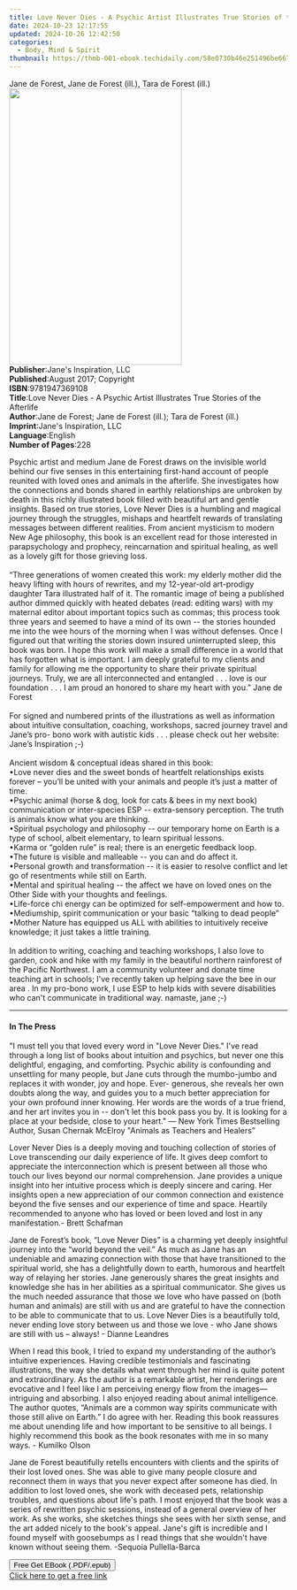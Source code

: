 ```yaml
---
title: Love Never Dies - A Psychic Artist Illustrates True Stories of the Afterlife | Free Book
date: 2024-10-23 12:17:55
updated: 2024-10-26 12:42:50
categories:
  - Body, Mind & Spirit
thumbnail: https://thmb-001-ebook.techidaily.com/58e0730b46e251496be667b77cb82e1ef74840091dd00a01df5d5cad2b0cd772.jpg
---
```

<main id="book-container">
  <div class="flex flex-col">
    <div class="book-brief flex-1 py-6 px-4 sm:p-6 md:py-10 md:px-8">
      <!-- brief-->
      <div class="book-brief-main">
        Jane de Forest, Jane de Forest (ill.), Tara de Forest (ill.)
      </div>
    </div>
    <div
      class="book-meta-info flex-1 grid gap-4 col-start-1 col-end-3 row-start-1 sm:mb-6 sm:grid-cols-4 lg:gap-6 lg:col-start-2 lg:row-end-6 lg:row-span-6 lg:mb-0"
    >
      <div
        class="book-meta-info-left place-content-center mt-4 p-4 text-sm leading-6 col-start-2 col-span-2 dark:text-slate-400"
      >
        <img
          class="w-full h-500 object-cover rounded-lg sm:h-255 sm:col-span-2 lg:col-span-full"
          src="https://img-001-ebook.techidaily.com/6fc68c234d71b87cb904c4b675e35e5da2153583d1f2c7c31a26214c9e38ba28.jpg"
          alt=""
          width="312"
          height="500"
        />
      </div>
      <div
        class="book-meta-info-right mt-2 col-start-1 row-start-2 col-span-3 self-center"
      >
        <!-- meta data  -->
        <div class="flex flex-col px-4 md:px-8">
          <div class="flex-1">
            <strong>Publisher</strong>:<span class="px-2"
              >Jane&#39;s Inspiration, LLC</span
            >
          </div>
          <div class="flex-1">
            <strong>Published</strong>:<span class="px-2"
              >August 2017; Copyright</span
            >
          </div>
          <div class="flex-1">
            <strong>ISBN</strong>:<span class="px-2">9781947369108</span>
          </div>
          <div class="flex-1">
            <strong>Title</strong>:<span class="px-2"
              >Love Never Dies - A Psychic Artist Illustrates True Stories of
              the Afterlife</span
            >
          </div>
          <div class="flex-1">
            <strong>Author</strong>:<span class="px-2"
              >Jane de Forest; Jane de Forest (ill.); Tara de Forest
              (ill.)</span
            >
          </div>
          <div class="flex-1">
            <strong>Imprint</strong>:<span class="px-2"
              >Jane&#39;s Inspiration, LLC</span
            >
          </div>
          <div class="flex-1">
            <strong>Language</strong>:<span class="px-2">English</span>
          </div>
          <div class="flex-1">
            <strong>Number of Pages</strong>:<span class="px-2">228</span>
          </div>
        </div>
      </div>
    </div>
    <div class="book-description flex-1 py-6 px-4 sm:p-6 md:py-10 md:px-8">
      <div class="book-description-main">
        <div accordion-content="" id="description">
          <p>
            Psychic artist and medium Jane de Forest draws on the invisible
            world behind our five senses in this entertaining first-hand account
            of people reunited with loved ones and animals in the afterlife. She
            investigates how the connections and bonds shared in earthly
            relationships are unbroken by death in this richly illustrated book
            filled with beautiful art and gentle insights. Based on true
            stories, Love Never Dies is a humbling and magical journey through
            the struggles, mishaps and heartfelt rewards of translating messages
            between different realities. From ancient mysticism to modern New
            Age philosophy, this book is an excellent read for those interested
            in parapsychology and prophecy, reincarnation and spiritual healing,
            as well as a lovely gift for those grieving loss.<br /><br />“Three
            generations of women created this work: my elderly mother did the
            heavy lifting with hours of rewrites, and my 12-year-old art-prodigy
            daughter Tara illustrated half of it. The romantic image of being a
            published author dimmed quickly with heated debates (read: editing
            wars) with my maternal editor about important topics such as commas;
            this process took three years and seemed to have a mind of its own
            -- the stories hounded me into the wee hours of the morning when I
            was without defenses. Once I figured out that writing the stories
            down insured uninterrupted sleep, this book was born. I hope this
            work will make a small difference in a world that has forgotten what
            is important. I am deeply grateful to my clients and family for
            allowing me the opportunity to share their private spiritual
            journeys. Truly, we are all interconnected and entangled . . . love
            is our foundation . . . I am proud an honored to share my heart with
            you.” Jane de Forest&nbsp;<br /><br />For signed and numbered prints
            of the illustrations as well as information about intuitive
            consultation, coaching, workshops, sacred journey travel and Jane’s
            pro- bono work with autistic kids . . . please check out her
            website: Jane’s Inspiration ;-)&nbsp;<br /><br />Ancient wisdom
            &amp; conceptual ideas shared in this book:<br />•Love never dies
            and the sweet bonds of heartfelt relationships exists forever –
            you’ll be united with your animals and people it’s just a matter of
            time.&nbsp;<br />•Psychic animal (horse &amp; dog, look for cats
            &amp; bees in my next book) communication or inter-species ESP --
            extra-sensory perception. The truth is animals know what you are
            thinking.<br />•Spiritual psychology and philosophy -- our temporary
            home on Earth is a type of school, albeit elementary, to learn
            spiritual lessons.<br />•Karma or “golden rule” is real; there is an
            energetic feedback loop.<br />•The future is visible and malleable
            -- you can and do affect it.<br />•Personal growth and
            transformation -- it is easier to resolve conflict and let go of
            resentments while still on Earth.<br />•Mental and spiritual healing
            -- the affect we have on loved ones on the Other Side with your
            thoughts and feelings.<br />•Life-force chi energy can be optimized
            for self-empowerment and how to.<br />•Mediumship, spirit
            communication or your basic “talking to dead people”<br />•Mother
            Nature has equipped us ALL with abilities to intuitively receive
            knowledge; it just takes a little training.<br /><br />In addition
            to writing, coaching and teaching workshops, I also love to garden,
            cook and hike with my family in the beautiful northern rainforest of
            the Pacific Northwest. I am a community volunteer and donate time
            teaching art in schools; I've recently taken up helping save the bee
            in our area . In my pro-bono work, I use ESP to help kids with
            severe disabilities who can't communicate in traditional way.
            namaste, jane ;-)
          </p>
        </div>
        <div class="accordion-fader"></div>
      </div>
    </div>
    <div class="book-excerpts flex-1 py-6 px-4 sm:p-6 md:py-10 md:px-8">
      <!-- excerpts-->
      <div class="book-excerpts-main">
        <hr />
        <h4 class="placeholder placeholder-heading">
          <span>In The Press</span>
        </h4>
        <p></p>
        <p>
          "I must tell you that loved every word in "Love Never Dies." I've read
          through a long list of books about intuition and psychics, but never
          one this delightful, engaging, and comforting. Psychic ability is
          confounding and unsettling for many people, but Jane cuts through the
          mumbo-jumbo and replaces it with wonder, joy and hope. Ever- generous,
          she reveals her own doubts along the way, and guides you to a much
          better appreciation for your own profound inner knowing. Her words are
          the words of a true friend, and her art invites you in -- don't let
          this book pass you by. It is looking for a place at your bedside,
          close to your heart."&nbsp;— New York Times Bestselling Author, Susan
          Chernak McElroy "Animals as Teachers and Healers”
        </p>
        <p>
          Lover Never Dies is a deeply moving and touching collection of stories
          of Love transcending our daily experience of life. It gives deep
          comfort to appreciate the interconnection which is present between all
          those who touch our lives beyond our normal comprehension. Jane
          provides a unique insight into her intuitive process which is deeply
          sincere and caring. Her insights open a new appreciation of our common
          connection and existence beyond the five senses and our experience of
          time and space. Heartily recommended to anyone who has loved or been
          loved and lost in any manifestation.-&nbsp;Brett Schafman
        </p>
        <p>
          Jane de Forest’s book, “Love Never Dies” is a charming yet deeply
          insightful journey into the “world beyond the veil.” As much as Jane
          has an undeniable and amazing connection with those that have
          transitioned to the spiritual world, she has a delightfully down to
          earth, humorous and heartfelt way of relaying her stories. Jane
          generously shares the great insights and knowledge she has in her
          abilities as a spiritual communicator. She gives us the much needed
          assurance that those we love who have passed on (both human and
          animals) are still with us and are grateful to have the connection to
          be able to communicate that to us. Love Never Dies is a beautifully
          told, never ending love story between us and those we love - who Jane
          shows are still with us – always! -&nbsp;Dianne Leandres
        </p>
        <p>
          When I read this book, I tried to expand my understanding of the
          author’s intuitive experiences. Having credible testimonials and
          fascinating illustrations, the way she details what went through her
          mind is quite potent and extraordinary. As the author is a remarkable
          artist, her renderings are evocative and I feel like I am perceiving
          energy flow from the images—intriguing and absorbing. I also enjoyed
          reading about animal intelligence. The author quotes, “Animals are a
          common way spirits communicate with those still alive on Earth.” I do
          agree with her. Reading this book reassures me about unending life and
          how important to be sensitive to all beings. I highly recommend this
          book as the book resonates with me in so many ways. -&nbsp;Kumilko
          Olson
        </p>
        <p>
          Jane de Forest beautifully retells encounters with clients and the
          spirits of their lost loved ones. She was able to give many people
          closure and reconnect them in ways that you never expect after someone
          has died. In addition to lost loved ones, she work with deceased pets,
          relationship troubles, and questions about life's path. I most enjoyed
          that the book was a series of rewritten psychic sessions, instead of a
          general overview of her work. As she works, she sketches things she
          sees with her sixth sense, and the art added nicely to the book's
          appeal. Jane's gift is incredible and I found myself with goosebumps
          as I read things that she wouldn't have known without seeing
          them.&nbsp;-Sequoia Pullella-Barca
        </p>
        <p></p>
      </div>
    </div>
    <div
      class="book-about-author flex-1 py-6 px-4 sm:p-6 md:py-10 md:px-8"
    ></div>
    <div class="book-free-get flex-1 py-6 px-4 sm:p-6 md:py-10 md:px-8">
      <button
        id="btn-free-get"
        class="bg-blue-500 hover:bg-blue-700 text-white font-bold py-2 px-4 rounded"
      >
        Free Get EBook (.PDF/.epub)
      </button>
      <div id="countdown-display" class="px-2 text-lg mt-2"></div>
      <a
        id="free-link"
        class="hidden bg-blue-500 hover:bg-blue-700 text-white font-bold py-2 px-4 rounded"
        href="https://www.ebooks.com/en-us/book/209854255/love-never-dies-a-psychic-artist-illustrates-true-stories-of-the-afterlife/jane-de-forest/"
        target="_blank"
        >Click here to get a free link</a
      >
    </div>
    <script>
      let countdownTime = 0;
      let countdownInterval = null;
      document
        .getElementById('btn-free-get')
        .addEventListener('click', startCountdown);
      function startCountdown() {
        countdownTime = new Date().getTime() + 60000 * 3;
        countdownInterval = setInterval(updateCountdown, 1000);
        document.getElementById('btn-free-get').disabled = true;
        document
          .getElementById('btn-free-get')
          .classList.add('bg-gray-500', 'cursor-not-allowed');
      }
      function updateCountdown() {
        let currentTime = new Date().getTime();
        let timeLeft = countdownTime - currentTime;
        let secondsLeft = Math.floor(timeLeft / 1000);
        document.getElementById('countdown-display').innerHTML =
          `Remaining time: ${secondsLeft} seconds.`;
        if (secondsLeft <= 0) {
          clearInterval(countdownInterval);
          document.getElementById('btn-free-get').classList.add('hidden');
          document.getElementById('free-link').classList.remove('hidden');
          document.getElementById('countdown-display').innerHTML = '';
        }
      }
    </script>
  </div>
</main>
